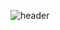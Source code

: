 ![header](https://capsule-render.vercel.app/api?type=waving&color="97DBAE",&height=300&section=header&text=Jinwoo%20Ha&fontSize=90)

